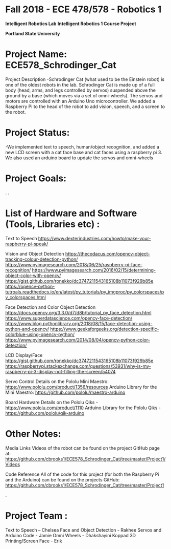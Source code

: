 # 
# Fall 2018 - ECE 478/578 - Robotics 1
**Intelligent Robotics Lab**
**Intelligent Robotics 1 Course Project**

**Portland State University**

# Project Name: ECE578_Schrodinger_Cat

Project Description
-Schrodinger Cat (what used to be the Einstein robot) is one of the oldest robots in the lab. Schrodinger Cat is made up of a full body (head, arms, and legs controlled by servos) suspended above the ground by a base (which moves via a set of omni-wheels). The servos and motors are controlled with an Arduino Uno microcontroller. We added a Raspberry Pi to the head of the robot to add vision, speech, and a screen to the robot.

# Project Status:
-We implemented text to speech, human/object recognition, and added a new LCD screen with a cat face base and cat faces using a raspberry pi 3. We also used an arduino board to update the servos and omni-wheels

# Project Goals:

.
.

# List of Hardware and Software (Tools, Libraries etc) :

Text to Speech
https://www.dexterindustries.com/howto/make-your-raspberry-pi-speak/

Vision and Object Detection
https://thecodacus.com/opencv-object-tracking-colour-detection-python/
https://www.pyimagesearch.com/2018/06/25/raspberry-pi-face-recognition/
https://www.pyimagesearch.com/2016/02/15/determining-object-color-with-opencv/
https://gist.github.com/ronekko/dc3747211543165108b11073f929b85e
https://opencv-python-tutroals.readthedocs.io/en/latest/py_tutorials/py_imgproc/py_colorspaces/py_colorspaces.html

Face Detection and Color Object Detection
https://docs.opencv.org/3.3.0/d7/d8b/tutorial_py_face_detection.html
https://www.superdatascience.com/opencv-face-detection/
https://www.blog.pythonlibrary.org/2018/08/15/face-detection-using-python-and-opencv/
https://www.geeksforgeeks.org/detection-specific-colorblue-using-opencv-python/
https://www.pyimagesearch.com/2014/08/04/opencv-python-color-detection/

LCD Display/Face
https://gist.github.com/ronekko/dc3747211543165108b11073f929b85e
https://raspberrypi.stackexchange.com/questions/53931/why-is-my-raspberry-pi-3-display-not-filling-the-screen/54074

Servo Control
Details on the Pololu Mini Maestro: https://www.pololu.com/product/1356/resources 
Arduino Library for the Mini Maestro: https://github.com/pololu/maestro-arduino 

Board Hardware
Details on the Pololu Qiks - https://www.pololu.com/product/1110 
Arduino Library for the Pololu Qiks - https://github.com/pololu/qik-arduino 

# Other Notes:

Media Links
Videos of the robot can be found on the project GitHub page at:
https://github.com/cbrooks1/ECE578_Schrodinger_Cat/tree/master/Project1/Videos 

Code Reference
All of the code for this project (for both the Raspberry Pi and the Arduino) can be found on the projects GitHub:
https://github.com/cbrooks1/ECE578_Schrodinger_Cat/tree/master/Project1 


.

# Project Team :
Text to Speech – Chelsea
Face and Object Detection - Rakhee
Servos and Arduino Code - Jamie
Omni Wheels -  Dhakshayini Koppad
3D Printing/Screen Face - Erik


